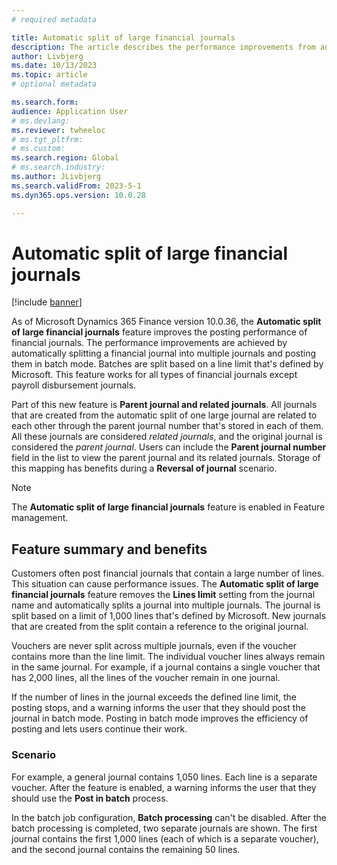 ```yaml
---
# required metadata

title: Automatic split of large financial journals
description: The article describes the performance improvements from automatically splitting large financial journals into multiple journals.
author: Livbjerg
ms.date: 10/13/2023
ms.topic: article
# optional metadata

ms.search.form: 
audience: Application User
# ms.devlang: 
ms.reviewer: twheeloc
# ms.tgt_pltfrm: 
# ms.custom: 
ms.search.region: Global 
# ms.search.industry: 
ms.author: JLivbjerg
ms.search.validFrom: 2023-5-1
ms.dyn365.ops.version: 10.0.28

---
```


# Automatic split of large financial journals

[!include [banner](../includes/banner.md)]

As of Microsoft Dynamics 365 Finance version 10.0.36, the **Automatic split of large financial journals** feature improves the posting performance of financial journals. The performance improvements are achieved by automatically splitting a financial journal into multiple journals and posting them in batch mode. Batches are split based on a line limit that's defined by Microsoft. This feature works for all types of financial journals except payroll disbursement journals.

Part of this new feature is **Parent journal and related journals**. All journals that are created from the automatic split of one large journal are related to each other through the parent journal number that's stored in each of them. All these journals are considered *related journals*, and the original journal is considered the *parent journal*. Users can include the **Parent journal number** field in the list to view the parent journal and its related journals. Storage of this mapping has benefits during a **Reversal of journal** scenario.  

> [!NOTE]
> The **Automatic split of large financial journals** feature is enabled in Feature management.

## Feature summary and benefits

Customers often post financial journals that contain a large number of lines. This situation can cause performance issues. The **Automatic split of large financial journals** feature removes the **Lines limit** setting from the journal name and automatically splits a journal into multiple journals. The journal is split based on a limit of 1,000 lines that's defined by Microsoft. New journals that are created from the split contain a reference to the original journal.

Vouchers are never split across multiple journals, even if the voucher contains more than the line limit. The individual voucher lines always remain in the same journal. For example, if a journal contains a single voucher that has 2,000 lines, all the lines of the voucher remain in one journal.

If the number of lines in the journal exceeds the defined line limit, the posting stops, and a warning informs the user that they should post the journal in batch mode. Posting in batch mode improves the efficiency of posting and lets users continue their work.

### Scenario

For example, a general journal contains 1,050 lines. Each line is a separate voucher. After the feature is enabled, a warning informs the user that they should use the **Post in batch** process.

In the batch job configuration, **Batch processing** can't be disabled. After the batch processing is completed, two separate journals are shown. The first journal contains the first 1,000 lines (each of which is a separate voucher), and the second journal contains the remaining 50 lines.
